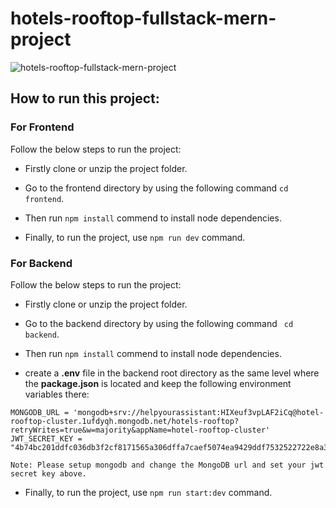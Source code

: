 ﻿# hotels-rooftop-fullstack-mern-project
![hotels-rooftop-fullstack-mern-project](https://github.com/mdalmamunit427/hotels-rooftop-fullstack-mern-project/blob/main/hotel-rooftop-cover.png)

## How to run this project:

### For Frontend 
Follow the below steps to run the project: 
- Firstly clone or unzip the project folder.
* Go to the frontend directory by using the following command ``` cd frontend ```.
+ Then run `` npm install `` commend to install node dependencies.
- Finally, to run the project, use ``npm run dev`` command.


### For Backend
Follow the below steps to run the project: 
- Firstly clone or unzip the project folder.
* Go to the backend directory by using the following command ``` cd backend```.
+ Then run `` npm install `` commend to install node dependencies.
* create a **.env** file in the backend root directory as the same level where the **package.json** is located and keep the following environment variables there: 
```
MONGODB_URL = 'mongodb+srv://helpyourassistant:HIXeuf3vpLAF2iCq@hotel-rooftop-cluster.1ufdyqh.mongodb.net/hotels-rooftop?retryWrites=true&w=majority&appName=hotel-rooftop-cluster'
JWT_SECRET_KEY = "4b74bc201ddfc036db3f2cf8171565a306dffa7caef5074ea9429ddf7532522722e8a36f699945d34e605b34f9a33d89f00084197e3564a8ba6a948e6c2ad1ce"

Note: Please setup mongodb and change the MongoDB url and set your jwt secret key above.
```

- Finally, to run the project, use ``npm run start:dev`` command.
